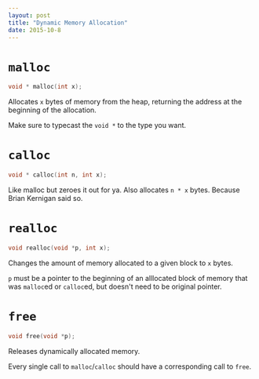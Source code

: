 ```yaml
---
layout: post
title: "Dynamic Memory Allocation"
date: 2015-10-8
---
```


# `malloc`

```c
void * malloc(int x);
```

Allocates `x` bytes of memory from the heap, returning the address at the beginning of the allocation.

Make sure to typecast the `void *` to the type you want.

# `calloc`

```c
void * calloc(int n, int x);
```

Like malloc but zeroes it out for ya. Also allocates `n * x` bytes. Because Brian Kernigan said so.

# `realloc`

```c
void realloc(void *p, int x);
```

Changes the amount of memory allocated to a given block to `x` bytes.

`p` must be a pointer to the beginning of an alllocated block of memory that was `malloc`ed or `calloc`ed, but doesn't need to be original pointer.

# `free`

```c
void free(void *p);
```

Releases dynamically allocated memory.

Every single call to `malloc`/`calloc` should have a corresponding call to `free`.
